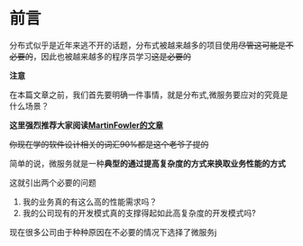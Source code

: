 # 前言

分布式似乎是近年来逃不开的话题，分布式被越来越多的项目使用~~尽管这可能是不必要的~~，因此也被越来越多的程序员学习~~这是必要的~~

**注意**

在本篇文章之前，我们首先要明确一件事情，就是分布式,微服务要应对的究竟是什么场景？

**这里强烈推荐大家阅读[MartinFowler的文章](https://martinfowler.com.cn/microservices/)**

~~你现在学的软件设计相关的词汇90%都是这个老爷子提的~~

简单的说，微服务就是一种**典型的通过提高复杂度的方式来换取业务性能的方式**

这就引出两个必要的问题

1. 我的业务真的有这么高的性能需求吗？
2. 我的公司现有的开发模式真的支撑得起如此高复杂度的开发模式吗?

现在很多公司由于种种原因在不必要的情况下选择了微服务j
